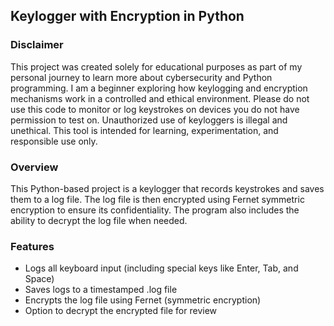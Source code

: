  ## Keylogger with Encryption in Python

### Disclaimer
This project was created solely for educational purposes as part of my personal journey to learn more about cybersecurity and Python programming. I am a beginner exploring how keylogging and encryption mechanisms work in a controlled and ethical environment.
Please do not use this code to monitor or log keystrokes on devices you do not have permission to test on. Unauthorized use of keyloggers is illegal and unethical.
This tool is intended for learning, experimentation, and responsible use only.

### Overview
This Python-based project is a keylogger that records keystrokes and saves them to a log file. The log file is then encrypted using Fernet symmetric encryption to ensure its confidentiality. The program also includes the ability to decrypt the log file when needed.

### Features
- Logs all keyboard input (including special keys like Enter, Tab, and Space)
- Saves logs to a timestamped .log file
- Encrypts the log file using Fernet (symmetric encryption)
- Option to decrypt the encrypted file for review

